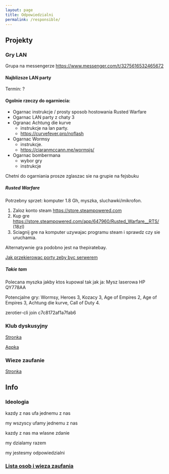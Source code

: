```yaml
---
layout: page
title: Odpowiedzialni
permalink: /responsible/
---
```


## Projekty

### Gry LAN

Grupa na messengerze https://www.messenger.com/t/3275616532465672

#### Najblizsze LAN party

Termin: ?

#### Ogolnie rzeczy do ogarniecia:
- Ogarnac instrukcje / prosty sposob hostowania Rusted Warfare
- Ogarnac LAN party z chaty 3
- Ogranac Achtung die kurve
  - instrukcje na lan party.
  - https://curvefever.pro/noflash
- Ogarnac Wormsy
  - instrukcje.
  - https://ciaranmccann.me/wormsjs/
- Ogarnac bombermana
  - wybor gry
  - instrukcje

Chetni do ogarniania prosze zglaszac sie na grupie na fejsbuku

##### Rusted Warfare

Potrzebny sprzet: komputer 1.8 Gh, myszka, sluchawki/mikrofon.

 1. Zaloz konto steam https://store.steampowered.com
 2. Kup gre https://store.steampowered.com/app/647960/Rusted_Warfare__RTS/ (18zl)
 3. Sciagnij gre na komputer uzywajac programu steam i sprawdz czy sie uruchamia.

 Alternatywnie gra podobno jest na thepiratebay.

[Jak przekierowac porty zeby byc serwerem](https://portforward.com/rusted-warfare/)

##### Takie tam

Polecana myszka jakby ktos kupowal tak jak ja: Mysz laserowa HP QY778AA

Potencjalne gry: Wormsy, Heroes 3, Kozacy 3, Age of Empires 2, Age of Empires 3, Achtung die kurve, Call of Duty 4.

zerotier-cli join c7c8172af1a7fab6

### Klub dyskusyjny

[Stronka](http://klubdyskusyjny.com)

[Appka](https://salty-brook-05799.herokuapp.com)

### Wieze zaufanie

[Stronka](https://towers-of-trust.herokuapp.com)

## Info

### Ideologia

kazdy z nas ufa jednemu z nas

my wszyscy ufamy jednemu z nas

kazdy z nas ma wlasne zdanie

my dzialamy razem

my jestesmy odpowiedzialni

### [Lista osob i wieza zaufania](https://towers-of-trust.herokuapp.com/show_group/3?tab=members)

